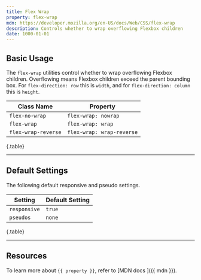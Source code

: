 ```yaml
---
title: Flex Wrap
property: flex-wrap
mdn: https://developer.mozilla.org/en-US/docs/Web/CSS/flex-wrap
description: Controls whether to wrap overflowing Flexbox children
date: 1000-01-01
---
```


## Basic Usage

The `flex-wrap` utilities control whether to wrap overflowing Flexbox children. Overflowing means Flexbox children exceed the parent bounding box. For `flex-direction: row` this is `width`, and for `flex-direction: column` this is `height`.

| Class Name          | Property                  |
| ------------------- | ------------------------- |
| `flex-no-wrap`      | `flex-wrap: nowrap`       |
| `flex-wrap`         | `flex-wrap: wrap`         |
| `flex-wrap-reverse` | `flex-wrap: wrap-reverse` |

{.table}

---

## Default Settings

The following default responsive and pseudo settings.

| Setting      | Default Setting |
| ------------ | --------------- |
| `responsive` | `true`          |
| `pseudos`    | `none`          |

{.table}

---

## Resources

To learn more about `{{ property }}`, refer to [MDN docs <i class="far fa-external-link ml-6"></i>]({{ mdn }}).
